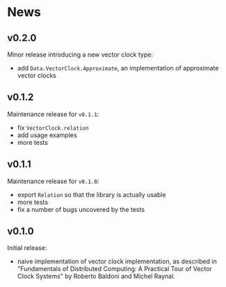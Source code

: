 News
====

v0.2.0
------

Minor release introducing a new vector clock type:

  - add `Data.VectorClock.Approximate`, an implementation of
    approximate vector clocks

v0.1.2
------

Maintenance release for `v0.1.1`:

  - fix `VectorClock.relation`
  - add usage examples
  - more tests


v0.1.1
------

Maintenance release for `v0.1.0`:

  - export `Relation` so that the library is actually usable
  - more tests
  - fix a number of bugs uncovered by the tests

v0.1.0
------

Initial release:

  - naive implementation of vector clock implementation, as described
    in "Fundamentals of Distributed Computing: A Practical Tour of
    Vector Clock Systems" by Roberto Baldoni and Michel Raynal.
